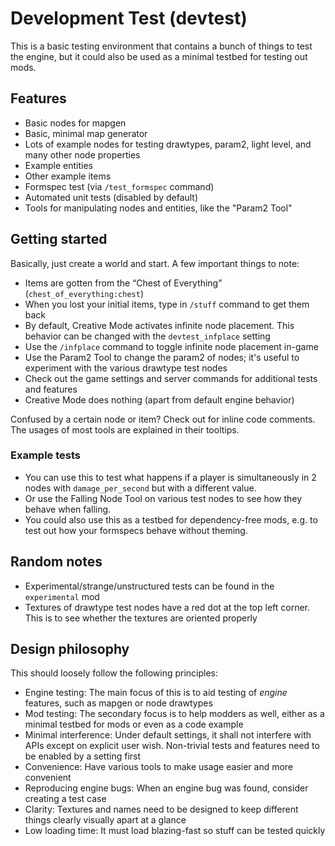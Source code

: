 # Development Test (devtest)

This is a basic testing environment that contains a bunch of things to test the engine, but it could also be used as a minimal testbed for testing out mods.

## Features

* Basic nodes for mapgen
* Basic, minimal map generator
* Lots of example nodes for testing drawtypes, param2, light level, and many other node properties
* Example entities
* Other example items
* Formspec test (via `/test_formspec` command)
* Automated unit tests (disabled by default)
* Tools for manipulating nodes and entities, like the "Param2 Tool"

## Getting started

Basically, just create a world and start. A few important things to note:

* Items are gotten from the “Chest of Everything” (`chest_of_everything:chest`)
* When you lost your initial items, type in `/stuff` command to get them back
* By default, Creative Mode activates infinite node placement. This behavior can be changed with the `devtest_infplace` setting
* Use the `/infplace` command to toggle infinite node placement in-game
* Use the Param2 Tool to change the param2 of nodes; it's useful to experiment with the various drawtype test nodes
* Check out the game settings and server commands for additional tests and features
* Creative Mode does nothing (apart from default engine behavior)

Confused by a certain node or item? Check out for inline code comments. The usages of most tools are explained in their tooltips.

### Example tests

* You can use this to test what happens if a player is simultaneously in 2 nodes with `damage_per_second` but with a different value.
* Or use the Falling Node Tool on various test nodes to see how they behave when falling.
* You could also use this as a testbed for dependency-free mods, e.g. to test out how your formspecs behave without theming.

## Random notes

* Experimental/strange/unstructured tests can be found in the `experimental` mod
* Textures of drawtype test nodes have a red dot at the top left corner. This is to see whether the textures are oriented properly

## Design philosophy

This should loosely follow the following principles:

* Engine testing: The main focus of this is to aid testing of *engine* features, such as mapgen or node drawtypes
* Mod testing: The secondary focus is to help modders as well, either as a minimal testbed for mods or even as a code example
* Minimal interference: Under default settings, it shall not interfere with APIs except on explicit user wish. Non-trivial tests and features need to be enabled by a setting first
* Convenience: Have various tools to make usage easier and more convenient
* Reproducing engine bugs: When an engine bug was found, consider creating a test case
* Clarity: Textures and names need to be designed to keep different things clearly visually apart at a glance
* Low loading time: It must load blazing-fast so stuff can be tested quickly

